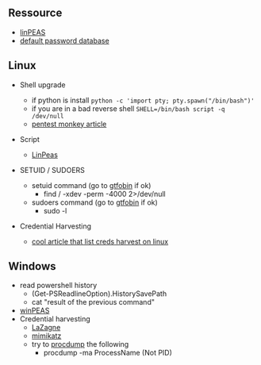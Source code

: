 ## Ressource 
- [linPEAS](https://github.com/carlospolop/PEASS-ng/tree/master/linPEAS)
- [default password database](https://cirt.net/passwords)
## Linux 
- Shell upgrade
	- if python is install ```python -c 'import pty; pty.spawn("/bin/bash")' ```
	 - if you are in a bad reverse shell  ```SHELL=/bin/bash script -q /dev/null```
	 - [pentest monkey article](https://pentestmonkey.net/blog/post-exploitation-without-a-tty)

- Script 
	- [LinPeas](https://gtfobins.github.io/)

-  SETUID / SUDOERS
	- setuid command (go to [gtfobin](https://gtfobins.github.io/) if ok)
		- find / -xdev -perm -4000 2>/dev/null
	- sudoers command (go to [gtfobin](https://gtfobins.github.io/) if ok)
		- sudo -l 
- Credential Harvesting
	- [cool article that list  creds harvest on linux](https://steflan-security.com/linux-privilege-escalation-credentials-harvesting/)

## Windows
- read powershell history 
	-  (Get-PSReadlineOption).HistorySavePath
	- cat "result of the previous command"
- [winPEAS](https://github.com/carlospolop/PEASS-ng/tree/master/winPEAS)
- Credential harvesting 
	- [LaZagne](https://github.com/AlessandroZ/LaZagne)
	- [mimikatz](https://github.com/ParrotSec/mimikatz)
	- try to [procdump](https://learn.microsoft.com/en-us/sysinternals/downloads/procdump) the following 
		- procdump -ma ProcessName (Not PID)